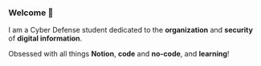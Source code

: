 ### Welcome 🌙

I am a Cyber Defense student dedicated to the <b>organization</b> and <b>security</b> of <b>digital information</b>.

Obsessed with all things <b>Notion</b>, <b>code</b> and <b>no-code</b>, and <b>learning</b>!

